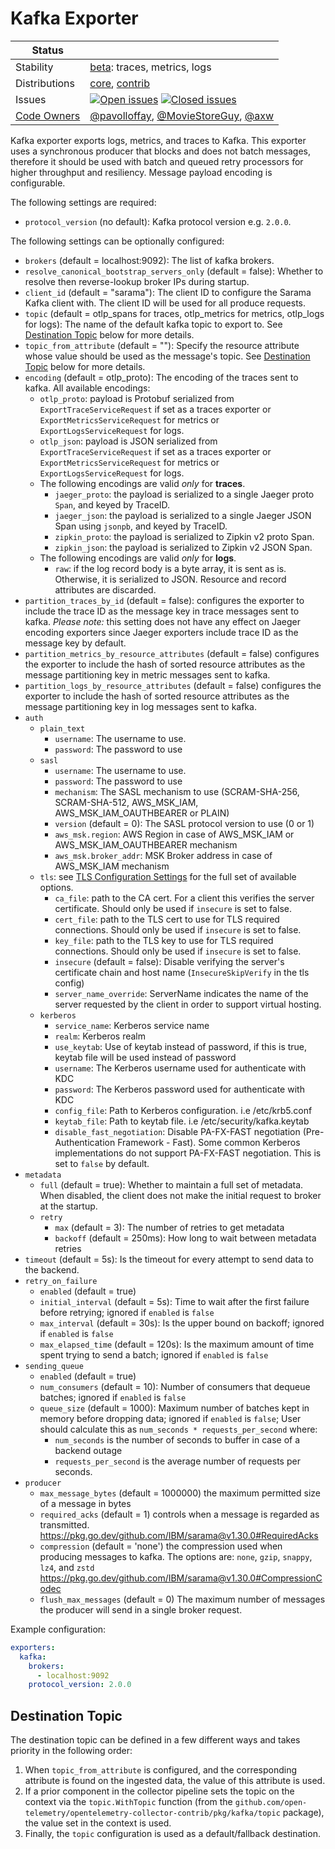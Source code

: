 # Kafka Exporter

<!-- status autogenerated section -->
| Status        |           |
| ------------- |-----------|
| Stability     | [beta]: traces, metrics, logs   |
| Distributions | [core], [contrib] |
| Issues        | [![Open issues](https://img.shields.io/github/issues-search/open-telemetry/opentelemetry-collector-contrib?query=is%3Aissue%20is%3Aopen%20label%3Aexporter%2Fkafka%20&label=open&color=orange&logo=opentelemetry)](https://github.com/open-telemetry/opentelemetry-collector-contrib/issues?q=is%3Aopen+is%3Aissue+label%3Aexporter%2Fkafka) [![Closed issues](https://img.shields.io/github/issues-search/open-telemetry/opentelemetry-collector-contrib?query=is%3Aissue%20is%3Aclosed%20label%3Aexporter%2Fkafka%20&label=closed&color=blue&logo=opentelemetry)](https://github.com/open-telemetry/opentelemetry-collector-contrib/issues?q=is%3Aclosed+is%3Aissue+label%3Aexporter%2Fkafka) |
| [Code Owners](https://github.com/open-telemetry/opentelemetry-collector-contrib/blob/main/CONTRIBUTING.md#becoming-a-code-owner)    | [@pavolloffay](https://www.github.com/pavolloffay), [@MovieStoreGuy](https://www.github.com/MovieStoreGuy), [@axw](https://www.github.com/axw) |

[beta]: https://github.com/open-telemetry/opentelemetry-collector/blob/main/docs/component-stability.md#beta
[core]: https://github.com/open-telemetry/opentelemetry-collector-releases/tree/main/distributions/otelcol
[contrib]: https://github.com/open-telemetry/opentelemetry-collector-releases/tree/main/distributions/otelcol-contrib
<!-- end autogenerated section -->

Kafka exporter exports logs, metrics, and traces to Kafka. This exporter uses a synchronous producer
that blocks and does not batch messages, therefore it should be used with batch and queued retry
processors for higher throughput and resiliency. Message payload encoding is configurable.

The following settings are required:
- `protocol_version` (no default): Kafka protocol version e.g. `2.0.0`.

The following settings can be optionally configured:
- `brokers` (default = localhost:9092): The list of kafka brokers.
- `resolve_canonical_bootstrap_servers_only` (default = false): Whether to resolve then reverse-lookup broker IPs during startup.
- `client_id` (default = "sarama"): The client ID to configure the Sarama Kafka client with. The client ID will be used for all produce requests.
- `topic` (default = otlp_spans for traces, otlp_metrics for metrics, otlp_logs for logs): The name of the default kafka topic to export to. See [Destination Topic](#destination-topic) below for more details.
- `topic_from_attribute` (default = ""): Specify the resource attribute whose value should be used as the message's topic. See [Destination Topic](#destination-topic) below for more details. 
- `encoding` (default = otlp_proto): The encoding of the traces sent to kafka. All available encodings:
  - `otlp_proto`: payload is Protobuf serialized from `ExportTraceServiceRequest` if set as a traces exporter or `ExportMetricsServiceRequest` for metrics or `ExportLogsServiceRequest` for logs.
  - `otlp_json`:  payload is JSON serialized from `ExportTraceServiceRequest` if set as a traces exporter or `ExportMetricsServiceRequest` for metrics or `ExportLogsServiceRequest` for logs. 
  - The following encodings are valid *only* for **traces**.
    - `jaeger_proto`: the payload is serialized to a single Jaeger proto `Span`, and keyed by TraceID.
    - `jaeger_json`: the payload is serialized to a single Jaeger JSON Span using `jsonpb`, and keyed by TraceID.
    - `zipkin_proto`: the payload is serialized to Zipkin v2 proto Span.
    - `zipkin_json`: the payload is serialized to Zipkin v2 JSON Span.
  - The following encodings are valid *only* for **logs**.
    - `raw`: if the log record body is a byte array, it is sent as is. Otherwise, it is serialized to JSON. Resource and record attributes are discarded.
- `partition_traces_by_id` (default = false): configures the exporter to include the trace ID as the message key in trace messages sent to kafka. *Please note:* this setting does not have any effect on Jaeger encoding exporters since Jaeger exporters include trace ID as the message key by default.
- `partition_metrics_by_resource_attributes` (default = false)  configures the exporter to include the hash of sorted resource attributes as the message partitioning key in metric messages sent to kafka.
- `partition_logs_by_resource_attributes` (default = false)  configures the exporter to include the hash of sorted resource attributes as the message partitioning key in log messages sent to kafka.
- `auth`
  - `plain_text`
    - `username`: The username to use.
    - `password`: The password to use
  - `sasl`
    - `username`: The username to use.
    - `password`: The password to use
    - `mechanism`: The SASL mechanism to use (SCRAM-SHA-256, SCRAM-SHA-512, AWS_MSK_IAM, AWS_MSK_IAM_OAUTHBEARER or PLAIN)
    - `version` (default = 0): The SASL protocol version to use (0 or 1)
    - `aws_msk.region`: AWS Region in case of AWS_MSK_IAM or AWS_MSK_IAM_OAUTHBEARER mechanism
    - `aws_msk.broker_addr`: MSK Broker address in case of AWS_MSK_IAM mechanism
  - `tls`: see [TLS Configuration Settings](https://github.com/open-telemetry/opentelemetry-collector/blob/main/config/configtls/README.md) for the full set of available options.
    - `ca_file`: path to the CA cert. For a client this verifies the server certificate. Should
      only be used if `insecure` is set to false.
    - `cert_file`: path to the TLS cert to use for TLS required connections. Should
      only be used if `insecure` is set to false.
    - `key_file`: path to the TLS key to use for TLS required connections. Should
      only be used if `insecure` is set to false.
    - `insecure` (default = false): Disable verifying the server's certificate chain and host 
      name (`InsecureSkipVerify` in the tls config)
    - `server_name_override`: ServerName indicates the name of the server requested by the client
      in order to support virtual hosting.
  - `kerberos`
    - `service_name`: Kerberos service name
    - `realm`: Kerberos realm
    - `use_keytab`: Use of keytab instead of password, if this is true, keytab file will be used instead of password
    - `username`: The Kerberos username used for authenticate with KDC
    - `password`: The Kerberos password used for authenticate with KDC
    - `config_file`: Path to Kerberos configuration. i.e /etc/krb5.conf
    - `keytab_file`: Path to keytab file. i.e /etc/security/kafka.keytab
    - `disable_fast_negotiation`: Disable PA-FX-FAST negotiation (Pre-Authentication Framework - Fast). Some common Kerberos implementations do not support PA-FX-FAST negotiation. This is set to `false` by default.
- `metadata`
  - `full` (default = true): Whether to maintain a full set of metadata. When
    disabled, the client does not make the initial request to broker at the
    startup.
  - `retry`
    - `max` (default = 3): The number of retries to get metadata
    - `backoff` (default = 250ms): How long to wait between metadata retries
- `timeout` (default = 5s): Is the timeout for every attempt to send data to the backend.
- `retry_on_failure`
  - `enabled` (default = true)
  - `initial_interval` (default = 5s): Time to wait after the first failure before retrying; ignored if `enabled` is `false`
  - `max_interval` (default = 30s): Is the upper bound on backoff; ignored if `enabled` is `false`
  - `max_elapsed_time` (default = 120s): Is the maximum amount of time spent trying to send a batch; ignored if `enabled` is `false`
- `sending_queue`
  - `enabled` (default = true)
  - `num_consumers` (default = 10): Number of consumers that dequeue batches; ignored if `enabled` is `false`
  - `queue_size` (default = 1000): Maximum number of batches kept in memory before dropping data; ignored if `enabled` is `false`;
  User should calculate this as `num_seconds * requests_per_second` where:
    - `num_seconds` is the number of seconds to buffer in case of a backend outage
    - `requests_per_second` is the average number of requests per seconds.
- `producer`
  - `max_message_bytes` (default = 1000000) the maximum permitted size of a message in bytes
  - `required_acks` (default = 1) controls when a message is regarded as transmitted.   https://pkg.go.dev/github.com/IBM/sarama@v1.30.0#RequiredAcks
  - `compression` (default = 'none') the compression used when producing messages to kafka. The options are: `none`, `gzip`, `snappy`, `lz4`, and `zstd` https://pkg.go.dev/github.com/IBM/sarama@v1.30.0#CompressionCodec
  - `flush_max_messages` (default = 0) The maximum number of messages the producer will send in a single broker request.

Example configuration:

```yaml
exporters:
  kafka:
    brokers:
      - localhost:9092
    protocol_version: 2.0.0
```

## Destination Topic
The destination topic can be defined in a few different ways and takes priority in the following order:
1. When `topic_from_attribute` is configured, and the corresponding attribute is found on the ingested data, the value of this attribute is used.
2. If a prior component in the collector pipeline sets the topic on the context via the `topic.WithTopic` function (from the `github.com/open-telemetry/opentelemetry-collector-contrib/pkg/kafka/topic` package), the value set in the context is used.
3. Finally, the `topic` configuration is used as a default/fallback destination. 
